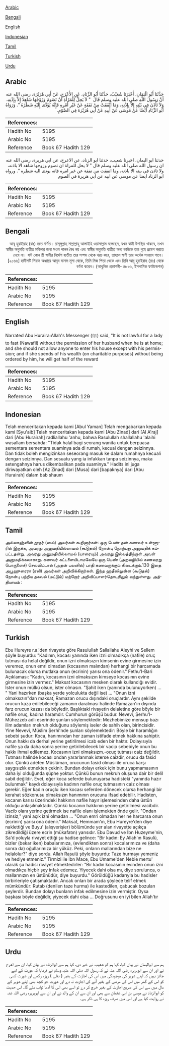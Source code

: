 [Arabic](#arabic)

[Bengali](#bengali)

[English](#english)

[Indonesian](#indonesian)

[Tamil](#tamil)

[Turkish](#turkish)

[Urdu](#urdu)

## Arabic


<div dir="rtl" lang="ar" style={{fontSize:'larger',backgroundColor:'#f8f9fa',padding:20}}>
حَدَّثَنَا أَبُو الْيَمَانِ، أَخْبَرَنَا شُعَيْبٌ، حَدَّثَنَا أَبُو الزِّنَادِ، عَنِ الأَعْرَجِ، عَنْ أَبِي هُرَيْرَةَ، رضى الله عنه أَنَّ رَسُولَ اللَّهِ صلى الله عليه وسلم قَالَ ‏ "‏ لاَ يَحِلُّ لِلْمَرْأَةِ أَنْ تَصُومَ وَزَوْجُهَا شَاهِدٌ إِلاَّ بِإِذْنِهِ، وَلاَ تَأْذَنَ فِي بَيْتِهِ إِلاَّ بِإِذْنِهِ، وَمَا أَنْفَقَتْ مِنْ نَفَقَةٍ عَنْ غَيْرِ أَمْرِهِ فَإِنَّهُ يُؤَدَّى إِلَيْهِ شَطْرُهُ ‏"‏‏.‏ وَرَوَاهُ أَبُو الزِّنَادِ أَيْضًا عَنْ مُوسَى عَنْ أَبِيهِ عَنْ أَبِي هُرَيْرَةَ فِي الصَّوْمِ‏.‏
</div>
<div style={{backgroundColor:'#f8f9fa',padding:20, marginBottom: 10}}><table> <thead> <tr> <th>References:</th> <th></th> </tr> </thead> <tbody><tr><td>Hadith No</td><td>5195</td></tr><tr><td>Arabic No</td><td>5195</td></tr><tr><td>Reference</td><td>Book 67 Hadith 129</td></tr></tbody></table></div>


<div dir="rtl" lang="ar" style={{fontSize:'larger',backgroundColor:'#f8f9fa',padding:20}}>
حدثنا ابو اليمان، اخبرنا شعيب، حدثنا ابو الزناد، عن الاعرج، عن ابي هريرة، رضى الله عنه ان رسول الله صلى الله عليه وسلم قال " لا يحل للمراة ان تصوم وزوجها شاهد الا باذنه، ولا تاذن في بيته الا باذنه، وما انفقت من نفقة عن غير امره فانه يودى اليه شطره ". ورواه ابو الزناد ايضا عن موسى عن ابيه عن ابي هريرة في الصوم
</div>
<div style={{backgroundColor:'#f8f9fa',padding:20, marginBottom: 10}}><table> <thead> <tr> <th>References:</th> <th></th> </tr> </thead> <tbody><tr><td>Hadith No</td><td>5195</td></tr><tr><td>Arabic No</td><td>5195</td></tr><tr><td>Reference</td><td>Book 67 Hadith 129</td></tr></tbody></table></div>

## Bengali


<div dir="rtl" lang="bn" style={{fontSize:'larger',backgroundColor:'#f8f9fa',padding:20}}>
আবূ হুরাইরাহ (রাঃ) হতে বর্ণিত। রাসূলুল্লাহ্ সাল্লাল্লাহু আলাইহি ওয়াসাল্লাম বলেছেন, যখন স্বামী উপস্থিত থাকবে, তখন স্বামীর অনুমতি ব্যতীত মহিলার জন্য সওম পালন বৈধ নয় এবং স্বামীর অনুমতি ব্যতীত অন্য কাউকে তার গৃহে প্রবেশ করতে দেবে না। যদি কোন স্ত্রী স্বামীর নির্দেশ ব্যতীত তার সম্পদ থেকে খরচ করে, তাহলে স্বামী তার অর্ধেক সওয়াব পাবে। [২০৬৬] হাদীসটি সিয়াম অধ্যায়ে আবূয যানাদ মূসা থেকে, তিনি নিজ পিতা থেকে এবং তিনি আবূ হুরাইরাহ (রাঃ) থেকে বর্ণনা করেন। (আধুনিক প্রকাশনী- ৪৮১৩, ইসলামিক ফাউন্ডেশন)
</div>
<div style={{backgroundColor:'#f8f9fa',padding:20, marginBottom: 10}}><table> <thead> <tr> <th>References:</th> <th></th> </tr> </thead> <tbody><tr><td>Hadith No</td><td>5195</td></tr><tr><td>Arabic No</td><td>5195</td></tr><tr><td>Reference</td><td>Book 67 Hadith 129</td></tr></tbody></table></div>

## English


<div dir="ltr" lang="en" style={{fontSize:'larger',backgroundColor:'#f8f9fa',padding:20}}>
Narrated Abu Huraira:Allah's Messenger (ﷺ) said, "It is not lawful for a lady to fast (Nawafil) without the permission of her husband when he is at home; and she should not allow anyone to enter his house except with his permission; and if she spends of his wealth (on charitable purposes) without being ordered by him, he will get half of the reward
</div>
<div style={{backgroundColor:'#f8f9fa',padding:20, marginBottom: 10}}><table> <thead> <tr> <th>References:</th> <th></th> </tr> </thead> <tbody><tr><td>Hadith No</td><td>5195</td></tr><tr><td>Arabic No</td><td>5195</td></tr><tr><td>Reference</td><td>Book 67 Hadith 129</td></tr></tbody></table></div>

## Indonesian


<div dir="ltr" lang="id" style={{fontSize:'larger',backgroundColor:'#f8f9fa',padding:20}}>
Telah menceritakan kepada kami [Abul Yaman] Telah mengabarkan kepada kami [Syu'aib] Telah menceritakan kepada kami [Abu Zinad] dari [Al A'raj] dari [Abu Hurairah] radliallahu 'anhu, bahwa Rasulullah shallallahu 'alaihi wasallam bersabda: "Tidak halal bagi seorang wanita untuk berpuasa sementara sementara suaminya ada di rumah, kecuai dengan seizinnya. Dan tidak boleh mengizinkan seseorang masuk ke dalam rumahnya kecuali dengan seizinnya. Dan sesuatu yang ia infakkan tanpa seizinnya, maka setengahnya harus dikembalikan pada suaminya." Hadits ini juga diriwayatkan oleh [Az Zinad] dari [Musa] dari [bapaknya] dari [Abu Hurairah] dalam bab shaum
</div>
<div style={{backgroundColor:'#f8f9fa',padding:20, marginBottom: 10}}><table> <thead> <tr> <th>References:</th> <th></th> </tr> </thead> <tbody><tr><td>Hadith No</td><td>5195</td></tr><tr><td>Arabic No</td><td>5195</td></tr><tr><td>Reference</td><td>Book 67 Hadith 129</td></tr></tbody></table></div>

## Tamil


<div dir="ltr" lang="ta" style={{fontSize:'larger',backgroundColor:'#f8f9fa',padding:20}}>
அல்லாஹ்வின் தூதர் (ஸல்) அவர்கள் கூறினார்கள்: ஒரு பெண் தன் கணவர் உள்ளூரில் இருக்க, அவரது அனுமதியில்லாமல் (கூடுதல்) நோன்பு நோற்பது அனுமதிக் கப்பட்டதன்று. அவரது அனுமதியில்லாமல் (யாரையும்) அவரது இல்லத்திற்குள் அவள் அனுமதிக்கலாகாது. கணவர் கட்டளையிடாமலேயே ஒரு பெண் (அறவழியில் கணவரது பொருளைச்) செலவிட்டால் (அதன் பலனில்) பாதி கணவருக்கும் கிடைக்கும்.130 இதை அபூஹுரைரா (ரலி) அவர்கள் அறிவிக்கிறார்கள். இந்த ஹதீஸிலுள்ள (கூடுதல்) நோன்பு பற்றிய தகவல் (மட்டும்) மற்றோர் அறிவிப்பாளர்தொடரிலும் வந்துள்ளது. அத்தியாயம் :
</div>
<div style={{backgroundColor:'#f8f9fa',padding:20, marginBottom: 10}}><table> <thead> <tr> <th>References:</th> <th></th> </tr> </thead> <tbody><tr><td>Hadith No</td><td>5195</td></tr><tr><td>Arabic No</td><td>5195</td></tr><tr><td>Reference</td><td>Book 67 Hadith 129</td></tr></tbody></table></div>

## Turkish


<div dir="ltr" lang="tr" style={{fontSize:'larger',backgroundColor:'#f8f9fa',padding:20}}>
Ebu Hureyre r.a.'den rivayete göre RasuluIlah Sallallahu Aleyhi ve Sellem şöyle buyurdu: "Kadının, kocası yanında iken izni olmadıkça (nafile) oruç tutması da helal değildir, onun izni olmaksızın kimsenin evine girmesine izin veremez, onun emri olmadan (kocasının malından) herhangi bir harcamada bulunacak olursa mutlaka onun (ecrinin) yarısı ona ödenir." Fethu'l-Bari Açıklaması: "Kadın, kocasının izni olmaksızın kimseye kocasının evine girmesine izin vermez." Maksat kocasının mesken olarak kullandığı evidir. İster onun mülkü olsun, ister olmasın. "Şahit iken (yanında bulunuyorken) ... " Yani hazırken (başka yerde yolculukta değil ise) ... "Onun izni olmaksızın"dan maksat, Ramazan orucu dışındaki oruçlardır. Aynı şekilde orucun kaza edilebileceği zamanın daralması halinde Ramazan'ın dışında farz orucun kazası da böyledir. Başlıktaki rivayetin delaletine göre böyle bir nafile oruç, kadına haramdır. Cumhurun görüşü budur. Nevevi, Şerhu'l-Mühezzeb adlı eserinde şunları söylemektedir: Mezhebimize mensup bazı ilim adamları mekruh olduğunu söylemiş iseler de sahih olan, birincisidir. Yine Nevevi, Müslim Şerhi'nde şunları söylemektedir: Böyle bir haramlığın sebebi şudur: Koca, hanımından her zaman istifade etmek hakkına sahiptir. Onun hakkı da derhal yerine getirilmesi icab eden bir haktır. Dolayısıyla nafile ya da daha sonra yerine getirilebilecek bir vacip sebebiyle onun bu hakkı ihmal edilemez. Kocasının izni olmaksızm.-oı:uç tutması caiz değildir. Tutması halinde kocası ondan yararlanmak isterse caizdir, orucu da fasid olur. Çünkü adeten Müslüman, orucunun fasid olması ile oruca karşı saygısızlık etmekten çekinir. Bundan dolayı erkek için bunu yapmamasının daha iyi olduğunda şüphe yoktur. Çünkü bunun mekruh oluşuna dair bir delil sabit değildir. Evet, eğer koca seferde bulunuyarsa hadisteki "yanında hazır bulunmak" kaydı dolayısıyla kadının nafile oruç tutmasının caiz olması gerekir. Eğer kadın oruçlu iken kocası seferden dönecek olursa herhangi bir kerahat sözkonusu olmaksızın hanımının orucunu ifsad edebilir. Hadisten, kocanın karısı üzerindeki hakkının nafile hayır işlemesinden daha üstün olduğu anlaşılmaktadır. Çünkü kocanın hakkının yerine getirilmesi vacibdir. Vacib olanı yerine getirmek ise nafile olanı işlemekten önde gelir. "Ondan izinsiz," yani açık izni olmadan ... "Onun emri olmadan her ne harcarsa onun (ecrinin) yarısı ona ödenir." Maksat, Hemmam'ın, Ebu Hureyre'den diye naklettiği ve Buyu' (alışverişier) bölümünde yer alan rivayette açıkça zikredildiği üzere ecrin (mükafatın) yarısıdır. Ebu Davud ve İbn Huzeyme'nin, Sa'd yoluyla rivayet ettiği şu hadise gelince: "Bir kadın: Ey Allah'ın Rasulü, bizler (bekar iken) babalarımıza, (evlendikten sonra) kocalarımıza ve (daha sonra da) oğullarımıza bir yüküz. Peki, onların mallarından bize ne helalolur?" diye sordu. Allah Rasulü şöyle buyurdu: Taze hurmayı yemeniz ve hediye etmeniz." Tirmizi ile İbn Mace, Ebu Umame'den Nebie mertu' olarak şu hadisi rivayet etmektedirler: "Bir kadın kocasının evinden onun izni olmadıkça hiçbir şey infak edemez. Yiyecek dahi olsa mı, diye sorulunca, o mallarınızın en üstünüdür, diye buyurdu." Görüldüğü kadarıyla bu hadisler birbirleriyle çatışmaktadır. Ancak onları bir arada şöylece telif etmek mümkündür: Rutab (denilen taze hurma) ile kastedilen, çabucak bozulan şeylerdir. Bundan dolayı bunların infak edilmesine izin vermiştir. Oysa başkası böyle değildir, yiyecek dahi olsa ... Doğrusunu en iyi bilen Allah'tır
</div>
<div style={{backgroundColor:'#f8f9fa',padding:20, marginBottom: 10}}><table> <thead> <tr> <th>References:</th> <th></th> </tr> </thead> <tbody><tr><td>Hadith No</td><td>5195</td></tr><tr><td>Arabic No</td><td>5195</td></tr><tr><td>Reference</td><td>Book 67 Hadith 129</td></tr></tbody></table></div>

## Urdu


<div dir="rtl" lang="ur" style={{fontSize:'larger',backgroundColor:'#f8f9fa',padding:20}}>
ہم سے ابوالیمان نے بیان کیا، کہا ہم کو شعیب نے خبر دی، کہا ہم سے ابوالزناد نے بیان کیا، ان سے اعرج نے اور ان سے ابوہریرہ رضی اللہ عنہ نے کہ رسول اللہ صلی اللہ علیہ وسلم نے فرمایا کہ عورت کے لیے جائز نہیں کہ اپنے شوہر کی موجودگی میں اس کی اجازت کے بغیر ( نفلی ) روزہ رکھے اور عورت کسی کو اس کے گھر میں اس کی مرضی کے بغیر آنے کی اجازت نہ دے اور عورت جو کچھ بھی اپنے شوہر کے مال میں سے اس کی صریح اجازت کے بغیر خرچ کر دے تو اسے بھی اس کا آدھا ثواب ملے گا۔ اس حدیث کو ابوالزناد نے موسیٰ بن ابی عثمان سے بھی اور ان سے ان کے والد نے اور ان سے ابوہریرہ رضی اللہ عنہ نے روایت کیا ہے اور اس میں صرف روزہ کا ہی ذکر ہے۔
</div>
<div style={{backgroundColor:'#f8f9fa',padding:20, marginBottom: 10}}><table> <thead> <tr> <th>References:</th> <th></th> </tr> </thead> <tbody><tr><td>Hadith No</td><td>5195</td></tr><tr><td>Arabic No</td><td>5195</td></tr><tr><td>Reference</td><td>Book 67 Hadith 129</td></tr></tbody></table></div>
